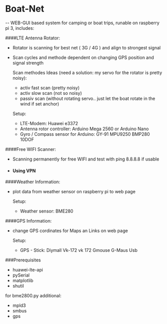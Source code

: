 # Boat-Net
--
WEB-GUI based system for camping or boat trips, runable on raspberry pi 3, includes:

####LTE Antenna Rotator:
- Rotator is scanning for best net ( 3G / 4G ) and align to strongest signal
- Scan cycles and methode dependent on changing GPS position and signal strength

  Scan methodes Ideas (need a solution: my servo for the rotator is pretty noisy):
  - activ fast scan (pretty noisy)
  - activ slow scan (not so noisy)
  - passiv scan (without rotating servo.. just let the boat rotate in the wind if set anchor)

  Setup:
  - LTE-Modem: Huawei e3372
  - Antenna rotor controller: Arduino Mega 2560 or Arduino Nano
  - Gyro / Compass sensor for Arduino: GY-91 MPU9250 BMP280 10DOF 

####Free WIFI Scanner:
- Scanning permanently for free WIFI and test with ping 8.8.8.8 if usable
- #### Using VPN

####Weather Information:
- plot data from weather sensor on raspberry pi to web page

  Setup:
  - Weather sensor: BME280



####GPS Information:
- change GPS cordinates for Maps an Links on web page

  Setup:
  - GPS - Stick: Diymall Vk-172 vk 172 Gmouse G-Maus Usb


###Prerequisites  
- huawei-lte-api
- pySerial
- matplotlib
- shutil

for bme2800.py additional:
- mpld3
- smbus
- gps